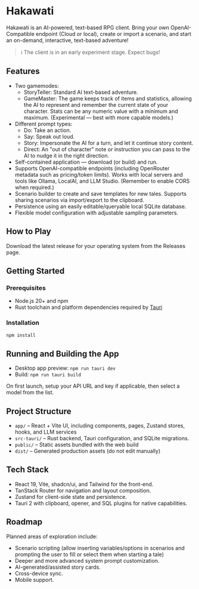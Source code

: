 # Hakawati

Hakawati is an AI-powered, text-based RPG client. Bring your own OpenAI-Compatible endpoint (Cloud or local), create or import a scenario, and start an on-demand, interactive, text-based adventure!

> ℹ️ The client is in an early experiment stage. Expect bugs!

## Features

- Two gamemodes:
  - StoryTeller: Standard AI text-based adventure.
  - GameMaster: The game keeps track of items and statistics, allowing the AI to represent and remember the current state of your character. Stats can be any numeric value with a minimum and maximum. (Experimental — best with more capable models.)
- Different prompt types:
  - Do: Take an action.
  - Say: Speak out loud.
  - Story: Impersonate the AI for a turn, and let it continue story content.
  - Direct: An "out of character" note or instruction you can pass to the AI to nudge it in the right direction.
- Self-contained application — download (or build) and run.
- Supports OpenAI-compatible endpoints (including OpenRouter metadata such as pricing/token limits). Works with local servers and tools like Ollama, LocalAI, and LLM Studio. (Remember to enable CORS when required.)
- Scenario builder to create and save templates for new tales. Supports sharing scenarios via import/export to the clipboard.
- Persistence using an easily editable/queryable local SQLite database.
- Flexible model configuration with adjustable sampling parameters.

## How to Play

Download the latest release for your operating system from the Releases page.

## Getting Started

### Prerequisites

- Node.js 20+ and npm
- Rust toolchain and platform dependencies required by [Tauri](https://tauri.app/start/prerequisites/)

### Installation

```bash
npm install
```

## Running and Building the App

- Desktop app preview: `npm run tauri dev`
- Build: `npm run tauri build`

On first launch, setup your API URL and key if applicable, then select a model from the list.

## Project Structure

- `app/` – React + Vite UI, including components, pages, Zustand stores, hooks, and LLM services
- `src-tauri/` – Rust backend, Tauri configuration, and SQLite migrations.
- `public/` – Static assets bundled with the web build
- `dist/` – Generated production assets (do not edit manually)

## Tech Stack

- React 19, Vite, shadcn/ui, and Tailwind for the front-end.
- TanStack Router for navigation and layout composition.
- Zustand for client-side state and persistence.
- Tauri 2 with clipboard, opener, and SQL plugins for native capabilities.

## Roadmap

Planned areas of exploration include:

- Scenario scripting (allow inserting variables/options in scenarios and prompting the user to fill or select them when starting a tale)
- Deeper and more advanced system prompt customization.
- AI-generated/assisted story cards.
- Cross-device sync.
- Mobile support.
